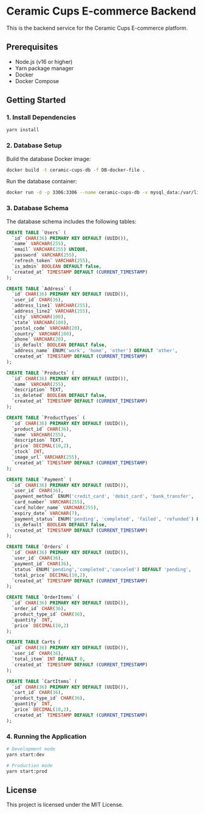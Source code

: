 # Ceramic Cups E-commerce Backend

This is the backend service for the Ceramic Cups E-commerce platform.

## Prerequisites

- Node.js (v16 or higher)
- Yarn package manager
- Docker
- Docker Compose

## Getting Started

### 1. Install Dependencies

```bash
yarn install
```

### 2. Database Setup

Build the database Docker image:

```bash
docker build -t ceramic-cups-db -f DB-docker-file .
```

Run the database container:

```bash
docker run -d -p 3306:3306 --name ceramic-cups-db -v mysql_data:/var/lib/mysql ceramic-cups-db
```

### 3. Database Schema

The database schema includes the following tables:

```sql
CREATE TABLE `Users` (
  `id` CHAR(36) PRIMARY KEY DEFAULT (UUID()),
  `name` VARCHAR(255),
  `email` VARCHAR(255) UNIQUE,
  `password` VARCHAR(255),
  `refresh_token` VARCHAR(255),
  `is_admin` BOOLEAN DEFAULT false,
  `created_at` TIMESTAMP DEFAULT (CURRENT_TIMESTAMP)
);

CREATE TABLE `Address` (
  `id` CHAR(36) PRIMARY KEY DEFAULT (UUID()),
  `user_id` CHAR(36),
  `address_line1` VARCHAR(255),
  `address_line2` VARCHAR(255),
  `city` VARCHAR(100),
  `state` VARCHAR(100),
  `postal_code` VARCHAR(20),
  `country` VARCHAR(100),
  `phone` VARCHAR(20),
  `is_default` BOOLEAN DEFAULT false,
  `address_name` ENUM('work', 'home', 'other') DEFAULT 'other',
  `created_at` TIMESTAMP DEFAULT (CURRENT_TIMESTAMP)
);

CREATE TABLE `Products` (
  `id` CHAR(36) PRIMARY KEY DEFAULT (UUID()),
  `name` VARCHAR(255),
  `description` TEXT,
  `is_deleted` BOOLEAN DEFAULT false,
  `created_at` TIMESTAMP DEFAULT (CURRENT_TIMESTAMP)
);

CREATE TABLE `ProductTypes` (
  `id` CHAR(36) PRIMARY KEY DEFAULT (UUID()),
  `product_id` CHAR(36),
  `name` VARCHAR(255),
  `description` TEXT,
  `price` DECIMAL(10,2),
  `stock` INT,
  `image_url` VARCHAR(255),
  `created_at` TIMESTAMP DEFAULT (CURRENT_TIMESTAMP)
);

CREATE TABLE `Payment` (
  `id` CHAR(36) PRIMARY KEY DEFAULT (UUID()),
  `user_id` CHAR(36),
  `payment_method` ENUM('credit_card', 'debit_card', 'bank_transfer', 'cash_on_delivery') NOT NULL,
  `card_number` VARCHAR(255),
  `card_holder_name` VARCHAR(255),
  `expiry_date` VARCHAR(7),
  `payment_status` ENUM('pending', 'completed', 'failed', 'refunded') DEFAULT 'pending',
  `is_default` BOOLEAN DEFAULT false,
  `created_at` TIMESTAMP DEFAULT (CURRENT_TIMESTAMP)
);

CREATE TABLE `Orders` (
  `id` CHAR(36) PRIMARY KEY DEFAULT (UUID()),
  `user_id` CHAR(36),
  `payment_id` CHAR(36),
  `status` ENUM('pending','completed','canceled') DEFAULT 'pending',
  `total_price` DECIMAL(10,2),
  `created_at` TIMESTAMP DEFAULT (CURRENT_TIMESTAMP)
);

CREATE TABLE `OrderItems` (
  `id` CHAR(36) PRIMARY KEY DEFAULT (UUID()),
  `order_id` CHAR(36),
  `product_type_id` CHAR(36),
  `quantity` INT,
  `price` DECIMAL(10,2)
);

CREATE TABLE Carts (
  `id` CHAR(36) PRIMARY KEY DEFAULT (UUID()),
  `user_id` CHAR(36),
  `total_item` INT DEFAULT 0,
  `created_at` TIMESTAMP DEFAULT (CURRENT_TIMESTAMP)
);

CREATE TABLE `CartItems` (
  `id` CHAR(36) PRIMARY KEY DEFAULT (UUID()),
  `cart_id` CHAR(36),
  `product_type_id` CHAR(36),
  `quantity` INT,
  `price` DECIMAL(10,2),
  `created_at` TIMESTAMP DEFAULT (CURRENT_TIMESTAMP)
);
```

### 4. Running the Application

```bash
# Development mode
yarn start:dev

# Production mode
yarn start:prod
```

## License

This project is licensed under the MIT License.
